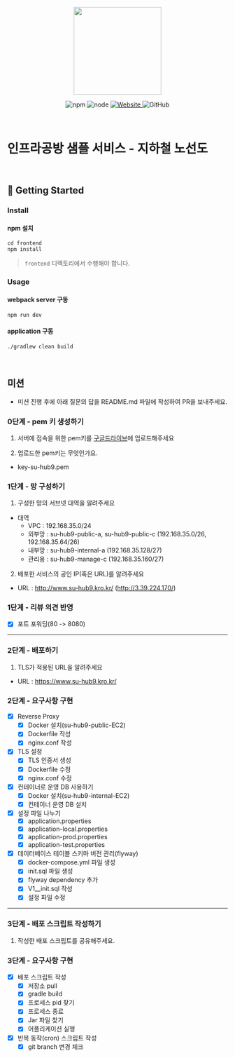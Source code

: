 <p align="center">
    <img width="200px;" src="https://raw.githubusercontent.com/woowacourse/atdd-subway-admin-frontend/master/images/main_logo.png"/>
</p>
<p align="center">
  <img alt="npm" src="https://img.shields.io/badge/npm-%3E%3D%205.5.0-blue">
  <img alt="node" src="https://img.shields.io/badge/node-%3E%3D%209.3.0-blue">
  <a href="https://edu.nextstep.camp/c/R89PYi5H" alt="nextstep atdd">
    <img alt="Website" src="https://img.shields.io/website?url=https%3A%2F%2Fedu.nextstep.camp%2Fc%2FR89PYi5H">
  </a>
  <img alt="GitHub" src="https://img.shields.io/github/license/next-step/atdd-subway-service">
</p>

<br>

# 인프라공방 샘플 서비스 - 지하철 노선도

<br>

## 🚀 Getting Started

### Install
#### npm 설치
```
cd frontend
npm install
```
> `frontend` 디렉토리에서 수행해야 합니다.

### Usage
#### webpack server 구동
```
npm run dev
```
#### application 구동
```
./gradlew clean build
```
<br>

## 미션

* 미션 진행 후에 아래 질문의 답을 README.md 파일에 작성하여 PR을 보내주세요.

### 0단계 - pem 키 생성하기

1. 서버에 접속을 위한 pem키를 [구글드라이브](https://drive.google.com/drive/folders/1dZiCUwNeH1LMglp8dyTqqsL1b2yBnzd1?usp=sharing)에 업로드해주세요

2. 업로드한 pem키는 무엇인가요.
- key-su-hub9.pem

### 1단계 - 망 구성하기
1. 구성한 망의 서브넷 대역을 알려주세요
- 대역 
  - VPC : 192.168.35.0/24
  - 외부망 : su-hub9-public-a, su-hub9-public-c (192.168.35.0/26, 192.168.35.64/26)
  - 내부망 : su-hub9-internal-a (192.168.35.128/27)
  - 관리용 : su-hub9-manage-c (192.168.35.160/27)

2. 배포한 서비스의 공인 IP(혹은 URL)를 알려주세요

- URL : http://www.su-hub9.kro.kr/ (http://3.39.224.170/)

### 1단계 - 리뷰 의견 반영
- [x] 포트 포워딩(80 -> 8080)

---

### 2단계 - 배포하기
1. TLS가 적용된 URL을 알려주세요

- URL : https://www.su-hub9.kro.kr/

### 2단계 - 요구사항 구현
- [x] Reverse Proxy
  - [x] Docker 설치(su-hub9-public-EC2)
  - [x] Dockerfile 작성
  - [x] nginx.conf 작성

- [x] TLS 설정
  - [x] TLS 인증서 생성
  - [x] Dockerfile 수정
  - [x] nginx.conf 수정

- [x] 컨테이너로 운영 DB 사용하기
  - [x] Docker 설치(su-hub9-internal-EC2)
  - [x] 컨테이너 운영 DB 설치

- [x] 설정 파일 나누기
  - [x] application.properties
  - [x] application-local.properties
  - [x] application-prod.properties
  - [x] application-test.properties

- [x] 데이터베이스 테이블 스키마 버전 관리(flyway)
  - [x] docker-compose.yml 파일 생성
  - [x] init.sql 파일 생성
  - [x] flyway dependency 추가
  - [x] V1__init.sql 작성
  - [x] 설정 파일 수정

---

### 3단계 - 배포 스크립트 작성하기

1. 작성한 배포 스크립트를 공유해주세요.

### 3단계 - 요구사항 구현
- [x] 배포 스크립트 작성
  - [x] 저장소 pull
  - [x] gradle build
  - [x] 프로세스 pid 찾기
  - [x] 프로세스 종료
  - [x] Jar 파일 찾기
  - [x] 어플리케이션 실행
- [x] 반복 동작(cron) 스크립트 작성
  - [x] git branch 변경 체크